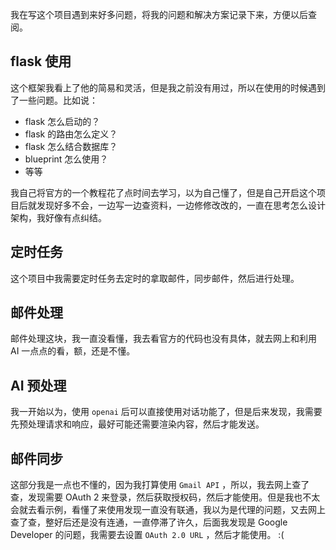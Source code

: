 我在写这个项目遇到来好多问题，将我的问题和解决方案记录下来，方便以后查阅。

## flask 使用

这个框架我看上了他的简易和灵活，但是我之前没有用过，所以在使用的时候遇到了一些问题。比如说：

- flask 怎么启动的？
- flask 的路由怎么定义？
- flask 怎么结合数据库？
- blueprint 怎么使用？
- 等等

我自己将官方的一个教程花了点时间去学习，以为自己懂了，但是自己开启这个项目后就发现好多不会，一边写一边查资料，一边修修改改的，一直在思考怎么设计架构，我好像有点纠结。

## 定时任务

这个项目中我需要定时任务去定时的拿取邮件，同步邮件，然后进行处理。

## 邮件处理

邮件处理这块，我一直没看懂，我去看官方的代码也没有具体，就去网上和利用 AI 一点点的看，额，还是不懂。

## AI 预处理

我一开始以为，使用 `openai` 后可以直接使用对话功能了，但是后来发现，我需要先预处理请求和响应，最好可能还需要渲染内容，然后才能发送。

## 邮件同步

这部分我是一点也不懂的，因为我打算使用 `Gmail API` ，所以，我去网上查了查，发现需要 OAuth 2 来登录，然后获取授权码，然后才能使用。但是我也不太会就去看示例，看懂了来使用发现一直没有联通，我以为是代理的问题，又去网上查了查，整好后还是没有连通，一直停滞了许久，后面我发现是 Google Developer 的问题，我需要去设置 `OAuth 2.0 URL` ，然后才能使用。 :(
